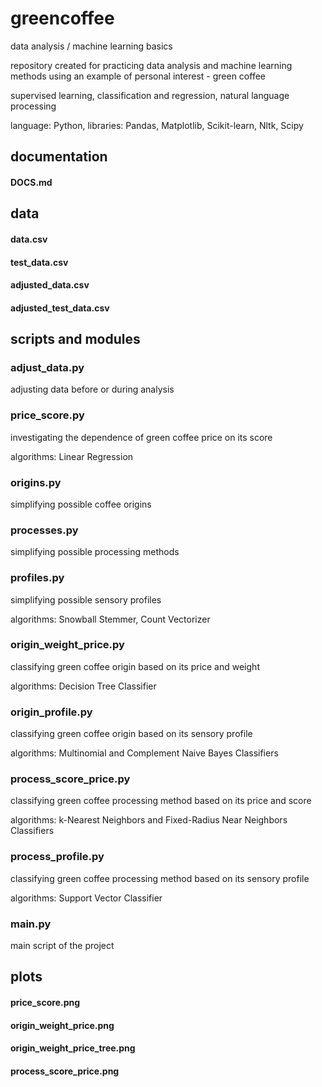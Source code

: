 # greencoffee

data analysis / machine learning basics

repository created for practicing data analysis and machine learning methods using an example of personal interest - green coffee

supervised learning, classification and regression, natural language processing

language: Python, libraries: Pandas, Matplotlib, Scikit-learn, Nltk, Scipy

## documentation

#### DOCS.md

## data

#### data.csv
#### test_data.csv
#### adjusted_data.csv
#### adjusted_test_data.csv

## scripts and modules

### adjust_data.py

adjusting data before or during analysis

### price_score.py

investigating the dependence of green coffee price on its score

algorithms: Linear Regression

### origins.py

simplifying possible coffee origins

### processes.py

simplifying possible processing methods

### profiles.py

simplifying possible sensory profiles

algorithms: Snowball Stemmer, Count Vectorizer

### origin_weight_price.py

classifying green coffee origin based on its price and weight

algorithms: Decision Tree Classifier

### origin_profile.py

classifying green coffee origin based on its sensory profile

algorithms: Multinomial and Complement Naive Bayes Classifiers

### process_score_price.py

classifying green coffee processing method based on its price and score

algorithms: k-Nearest Neighbors and Fixed-Radius Near Neighbors Classifiers

### process_profile.py

classifying green coffee processing method based on its sensory profile

algorithms: Support Vector Classifier

### main.py

main script of the project

## plots

#### price_score.png
#### origin_weight_price.png
#### origin_weight_price_tree.png
#### process_score_price.png
